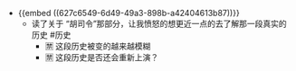 - {{embed ((627c6549-6d49-49a3-898b-a42404613b87))}}
	- 读了关于 “胡司令”那部分，让我愤怒的想更近一点的去了解那一段真实的历史 #历史
		- 🈲️  这段历史被变的越来越模糊
		- 🈲️  这段历史是否还会重新上演？